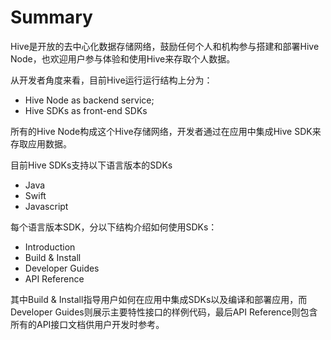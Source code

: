 # Summary

Hive是开放的去中心化数据存储网络，鼓励任何个人和机构参与搭建和部署Hive Node，也欢迎用户参与体验和使用Hive来存取个人数据。

从开发者角度来看，目前Hive运行运行结构上分为：
* Hive Node as backend service;
* Hive SDKs as front-end SDKs

所有的Hive Node构成这个Hive存储网络，开发者通过在应用中集成Hive SDK来存取应用数据。

目前Hive SDKs支持以下语言版本的SDKs
* Java
* Swift
* Javascript

每个语言版本SDK，分以下结构介绍如何使用SDKs：
* Introduction
* Build & Install
* Developer Guides
* API Reference

其中Build & Install指导用户如何在应用中集成SDKs以及编译和部署应用，而Developer Guides则展示主要特性接口的样例代码，最后API Reference则包含所有的API接口文档供用户开发时参考。

